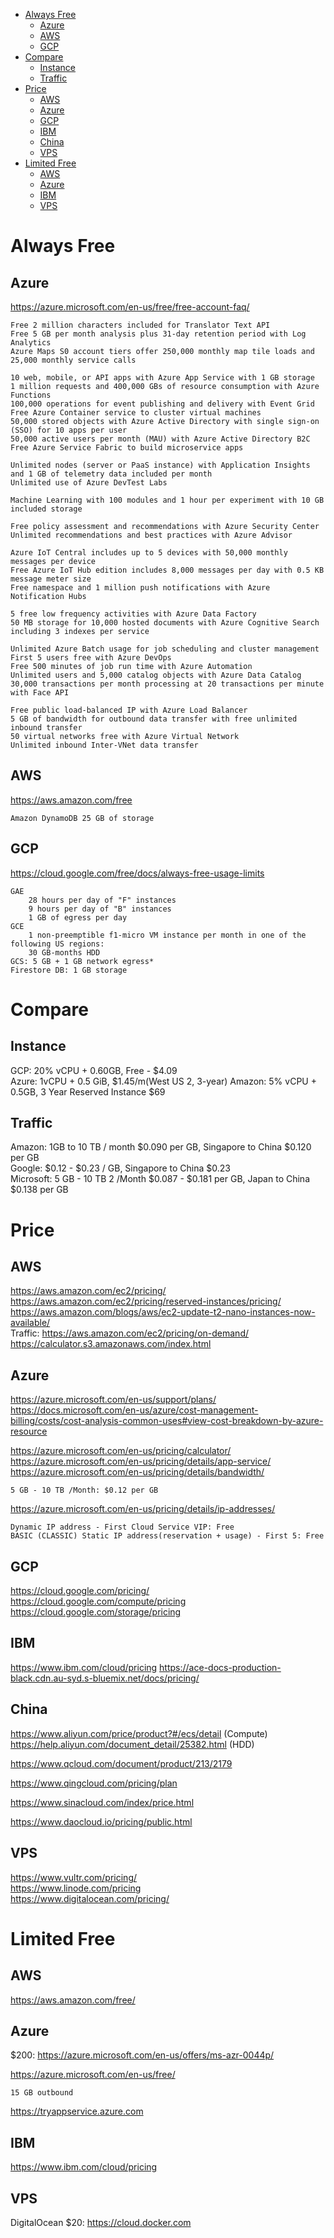 <!-- TOC -->

- [Always Free](#always-free)
    - [Azure](#azure)
    - [AWS](#aws)
    - [GCP](#gcp)
- [Compare](#compare)
    - [Instance](#instance)
    - [Traffic](#traffic)
- [Price](#price)
    - [AWS](#aws-1)
    - [Azure](#azure-1)
    - [GCP](#gcp-1)
    - [IBM](#ibm)
    - [China](#china)
    - [VPS](#vps)
- [Limited Free](#limited-free)
    - [AWS](#aws-2)
    - [Azure](#azure-2)
    - [IBM](#ibm-1)
    - [VPS](#vps-1)

<!-- /TOC -->

# Always Free
## Azure
https://azure.microsoft.com/en-us/free/free-account-faq/

    Free 2 million characters included for Translator Text API
    Free 5 GB per month analysis plus 31-day retention period with Log Analytics    
    Azure Maps S0 account tiers offer 250,000 monthly map tile loads and 25,000 monthly service calls

    10 web, mobile, or API apps with Azure App Service with 1 GB storage
    1 million requests and 400,000 GBs of resource consumption with Azure Functions
    100,000 operations for event publishing and delivery with Event Grid
    Free Azure Container service to cluster virtual machines
    50,000 stored objects with Azure Active Directory with single sign-on (SSO) for 10 apps per user
    50,000 active users per month (MAU) with Azure Active Directory B2C
    Free Azure Service Fabric to build microservice apps
    
    Unlimited nodes (server or PaaS instance) with Application Insights and 1 GB of telemetry data included per month
    Unlimited use of Azure DevTest Labs

    Machine Learning with 100 modules and 1 hour per experiment with 10 GB included storage
    
    Free policy assessment and recommendations with Azure Security Center
    Unlimited recommendations and best practices with Azure Advisor

    Azure IoT Central includes up to 5 devices with 50,000 monthly messages per device
    Free Azure IoT Hub edition includes 8,000 messages per day with 0.5 KB message meter size
    Free namespace and 1 million push notifications with Azure Notification Hubs
    
    5 free low frequency activities with Azure Data Factory
    50 MB storage for 10,000 hosted documents with Azure Cognitive Search including 3 indexes per service

    Unlimited Azure Batch usage for job scheduling and cluster management
    First 5 users free with Azure DevOps
    Free 500 minutes of job run time with Azure Automation
    Unlimited users and 5,000 catalog objects with Azure Data Catalog
    30,000 transactions per month processing at 20 transactions per minute with Face API

    Free public load-balanced IP with Azure Load Balancer
    5 GB of bandwidth for outbound data transfer with free unlimited inbound transfer
    50 virtual networks free with Azure Virtual Network
    Unlimited inbound Inter-VNet data transfer

## AWS
https://aws.amazon.com/free

    Amazon DynamoDB 25 GB of storage

## GCP
https://cloud.google.com/free/docs/always-free-usage-limits  

    GAE
        28 hours per day of "F" instances
        9 hours per day of "B" instances
        1 GB of egress per day
    GCE
        1 non-preemptible f1-micro VM instance per month in one of the following US regions:
        30 GB-months HDD
    GCS: 5 GB + 1 GB network egress*
    Firestore DB: 1 GB storage
    
# Compare
## Instance
GCP: 20% vCPU + 0.60GB,	Free - $4.09  
Azure: 1vCPU + 0.5 GiB, $1.45/m(West US 2, 3-year)
Amazon: 5% vCPU + 0.5GB, 3 Year Reserved Instance $69  

## Traffic
Amazon: 1GB to 10 TB / month $0.090 per GB, Singapore to China 	$0.120 per GB  
Google: $0.12 - $0.23 / GB, Singapore to China $0.23  
Microsoft: 5 GB - 10 TB 2 /Month $0.087 - $0.181 per GB, Japan to China $0.138 per GB

# Price
## AWS
https://aws.amazon.com/ec2/pricing/  
https://aws.amazon.com/ec2/pricing/reserved-instances/pricing/
https://aws.amazon.com/blogs/aws/ec2-update-t2-nano-instances-now-available/  
Traffic: https://aws.amazon.com/ec2/pricing/on-demand/
https://calculator.s3.amazonaws.com/index.html

## Azure
https://azure.microsoft.com/en-us/support/plans/  
https://docs.microsoft.com/en-us/azure/cost-management-billing/costs/cost-analysis-common-uses#view-cost-breakdown-by-azure-resource  

https://azure.microsoft.com/en-us/pricing/calculator/   
https://azure.microsoft.com/en-us/pricing/details/app-service/  
https://azure.microsoft.com/en-us/pricing/details/bandwidth/

    5 GB - 10 TB /Month: $0.12 per GB

https://azure.microsoft.com/en-us/pricing/details/ip-addresses/

    Dynamic IP address - First Cloud Service VIP: Free  
    BASIC (CLASSIC) Static IP address(reservation + usage) - First 5: Free

## GCP
https://cloud.google.com/pricing/  
https://cloud.google.com/compute/pricing  
https://cloud.google.com/storage/pricing

## IBM
https://www.ibm.com/cloud/pricing
https://ace-docs-production-black.cdn.au-syd.s-bluemix.net/docs/pricing/

## China
https://www.aliyun.com/price/product?#/ecs/detail (Compute)  
https://help.aliyun.com/document_detail/25382.html (HDD)  

https://www.qcloud.com/document/product/213/2179  

https://www.qingcloud.com/pricing/plan

https://www.sinacloud.com/index/price.html   

https://www.daocloud.io/pricing/public.html  

## VPS
https://www.vultr.com/pricing/  
https://www.linode.com/pricing   
https://www.digitalocean.com/pricing/  


# Limited Free 
## AWS
https://aws.amazon.com/free/  

## Azure
$200: https://azure.microsoft.com/en-us/offers/ms-azr-0044p/  

https://azure.microsoft.com/en-us/free/

    15 GB outbound

https://tryappservice.azure.com  

## IBM
https://www.ibm.com/cloud/pricing

## VPS
DigitalOcean $20: https://cloud.docker.com

